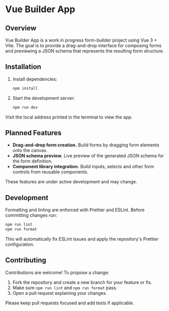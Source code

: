 # Vue Builder App

## Overview
Vue Builder App is a work in progress form-builder project using Vue 3 + Vite. The goal is to provide a drag-and-drop interface for composing forms and previewing a JSON schema that represents the resulting form structure.

## Installation

1. Install dependencies:
   ```bash
   npm install
   ```
2. Start the development server:
   ```bash
   npm run dev
   ```

Visit the local address printed in the terminal to view the app.

## Planned Features

- **Drag-and-drop form creation.** Build forms by dragging form elements onto the canvas.
- **JSON schema preview.** Live preview of the generated JSON schema for the form definition.
- **Component library integration.** Build inputs, selects and other form controls from reusable components.

These features are under active development and may change.

## Development

Formatting and linting are enforced with Prettier and ESLint. Before committing changes run:

```bash
npm run lint
npm run format
```

This will automatically fix ESLint issues and apply the repository's Prettier configuration.

## Contributing

Contributions are welcome! To propose a change:

1. Fork the repository and create a new branch for your feature or fix.
2. Make sure `npm run lint` and `npm run format` pass.
3. Open a pull request explaining your changes.

Please keep pull requests focused and add tests if applicable.
